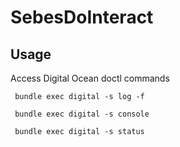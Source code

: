 # SebesDoInteract

## Usage

Access Digital Ocean doctl commands 

```
 bundle exec digital -s log -f

```

```
 bundle exec digital -s console
```


```
 bundle exec digital -s status
```
